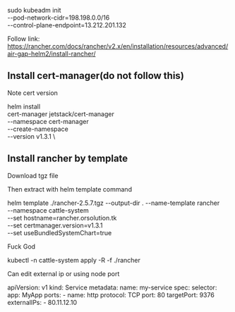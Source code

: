 sudo kubeadm init \
  --pod-network-cidr=198.198.0.0/16 \
  --control-plane-endpoint=13.212.201.132

Follow link:
https://rancher.com/docs/rancher/v2.x/en/installation/resources/advanced/air-gap-helm2/install-rancher/
 
## Install cert-manager(do not follow this)

Note cert version

helm install \
  cert-manager jetstack/cert-manager \
  --namespace cert-manager \
  --create-namespace \
  --version v1.3.1 \
  
## Install rancher by template

Download tgz file

Then extract with helm template command


helm template ./rancher-2.5.7.tgz --output-dir . --name-template rancher \
 --namespace cattle-system \
 --set hostname=rancher.orsolution.tk \
 --set certmanager.version=v1.3.1 \
 --set useBundledSystemChart=true
 
Fuck God

kubectl -n cattle-system apply -R -f ./rancher
 
Can edit external ip or using node port

apiVersion: v1
kind: Service
metadata:
  name: my-service
spec:
  selector:
    app: MyApp
  ports:
    - name: http
      protocol: TCP
      port: 80
      targetPort: 9376
  externalIPs:
    - 80.11.12.10
